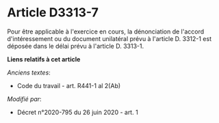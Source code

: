 # Article D3313-7

Pour être applicable à l'exercice en cours, la dénonciation de l'accord d'intéressement ou du document unilatéral prévu à
l'article D. 3312-1 est déposée dans le délai prévu à l'article D. 3313-1.

**Liens relatifs à cet article**

_Anciens textes_:

  - Code du travail - art. R441-1 al 2(Ab)

_Modifié par_:

  - Décret n°2020-795 du 26 juin 2020 - art. 1
